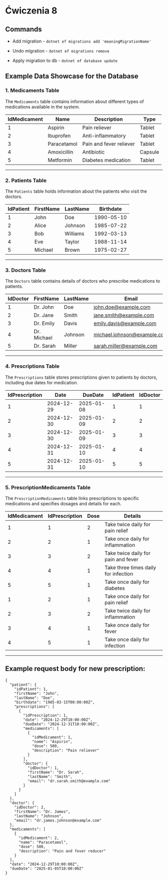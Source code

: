 # Ćwiczenia 8

## Commands

- Add migration - `dotnet ef migrations add 'meaningMigrationName'`

- Undo migration - `dotnet ef migrations remove`

- Apply migration to db - `dotnet ef database update`

## Example Data Showcase for the Database

### 1. Medicaments Table
The `Medicaments` table contains information about different types of medications available in the system.

| **IdMedicament** | **Name**       | **Description**        | **Type**     |
|------------------|----------------|------------------------|--------------|
| 1                | Aspirin        | Pain reliever          | Tablet      |
| 2                | Ibuprofen      | Anti-inflammatory      | Tablet      |
| 3                | Paracetamol    | Pain and fever reliever| Tablet      |
| 4                | Amoxicillin    | Antibiotic             | Capsule     |
| 5                | Metformin      | Diabetes medication    | Tablet      |

---

### 2. Patients Table
The `Patients` table holds information about the patients who visit the doctors.

| **IdPatient** | **FirstName** | **LastName** | **Birthdate**  |
|---------------|---------------|--------------|----------------|
| 1             | John          | Doe          | 1990-05-10     |
| 2             | Alice         | Johnson      | 1985-07-22     |
| 3             | Bob           | Williams     | 1992-03-13     |
| 4             | Eve           | Taylor       | 1988-11-14     |
| 5             | Michael       | Brown        | 1975-02-27     |

---

### 3. Doctors Table
The `Doctors` table contains details of doctors who prescribe medications to patients.

| **IdDoctor** | **FirstName** | **LastName** | **Email**                    |
|--------------|---------------|--------------|------------------------------|
| 1            | Dr. John      | Doe          | john.doe@example.com         |
| 2            | Dr. Jane      | Smith        | jane.smith@example.com       |
| 3            | Dr. Emily     | Davis        | emily.davis@example.com      |
| 4            | Dr. Michael   | Johnson      | michael.johnson@example.com  |
| 5            | Dr. Sarah     | Miller       | sarah.miller@example.com     |

---

### 4. Prescriptions Table
The `Prescriptions` table stores prescriptions given to patients by doctors, including due dates for medication.

| **IdPrescription** | **Date**     | **DueDate**   | **IdPatient** | **IdDoctor** |
|--------------------|--------------|---------------|---------------|--------------|
| 1                  | 2024-12-29   | 2025-01-08    | 1             | 1            |
| 2                  | 2024-12-30   | 2025-01-09    | 2             | 2            |
| 3                  | 2024-12-30   | 2025-01-09    | 3             | 3            |
| 4                  | 2024-12-31   | 2025-01-10    | 4             | 4            |
| 5                  | 2024-12-31   | 2025-01-10    | 5             | 5            |

---

### 5. PrescriptionMedicaments Table
The `PrescriptionMedicaments` table links prescriptions to specific medications and specifies dosages and details for each.

| **IdMedicament** | **IdPrescription** | **Dose** | **Details**                        |
|------------------|--------------------|----------|------------------------------------|
| 1                | 1                  | 2        | Take twice daily for pain relief  |
| 2                | 2                  | 1        | Take once daily for inflammation  |
| 3                | 3                  | 2        | Take twice daily for pain and fever |
| 4                | 4                  | 1        | Take three times daily for infection |
| 5                | 5                  | 1        | Take once daily for diabetes      |
| 1                | 2                  | 1        | Take once daily for pain relief   |
| 2                | 3                  | 2        | Take twice daily for inflammation |
| 3                | 4                  | 1        | Take once daily for fever         |
| 4                | 5                  | 1        | Take once daily for infection     |

---

## Example request body for new prescription:
```
{
  "patient": {
    "idPatient": 1,
    "firstName": "John",
    "lastName": "Doe",
    "birthdate": "1985-03-15T00:00:00Z",
    "prescriptions": [
      {
        "idPrescription": 1,
        "date": "2024-12-29T10:00:00Z",
        "dueDate": "2024-12-31T10:00:00Z",
        "medicaments": [
          {
            "idMedicament": 1,
            "name": "Aspirin",
            "dose": 500,
            "description": "Pain reliever"
          }
        ],
        "doctor": {
          "idDoctor": 1,
          "firstName": "Dr. Sarah",
          "lastName": "Smith",
          "email": "dr.sarah.smith@example.com"
        }
      }
    ]
  },
  "doctor": {
    "idDoctor": 2,
    "firstName": "Dr. James",
    "lastName": "Johnson",
    "email": "dr.james.johnson@example.com"
  },
  "medicaments": [
    {
      "idMedicament": 2,
      "name": "Paracetamol",
      "dose": 500,
      "description": "Pain and fever reducer"
    }
  ],
  "date": "2024-12-29T10:00:00Z",
  "dueDate": "2025-01-05T10:00:00Z"
}

```